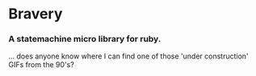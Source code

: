 # Bravery

### A statemachine micro library for ruby.

... does anyone know where I can find one of those 'under construction' GIFs from the 90's?